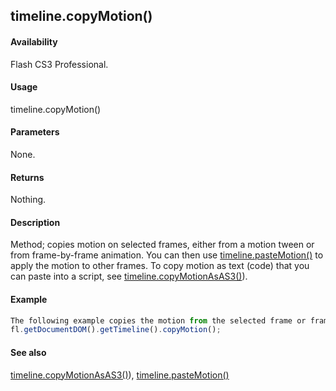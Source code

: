 ## timeline.copyMotion()

#### Availability

Flash CS3 Professional.

#### Usage

timeline.copyMotion()

#### Parameters

None.

#### Returns

Nothing.

#### Description

Method; copies motion on selected frames, either from a motion tween or from frame-by-frame animation. You can then use [timeline.pasteMotion()](#!wielmic/developers-animatesdk-docs/test/Timeline_object/timeli36.md) to apply the motion to other frames.
To copy motion as text (code) that you can paste into a script, see [timeline.copyMotionAsAS3()](#!wielmic/developers-animatesdk-docs/test/Timeline_object/timelin9.md)).

#### Example

```javascript
The following example copies the motion from the selected frame or frames:
fl.getDocumentDOM().getTimeline().copyMotion();

```
#### See also

[timeline.copyMotionAsAS3()](#!wielmic/developers-animatesdk-docs/test/Timeline_object/timelin9.md)), [timeline.pasteMotion()](#!wielmic/developers-animatesdk-docs/test/Timeline_object/timeli36.md)

<span id="timeline.copyMotionAsAS3()" class="anchor"></span>
